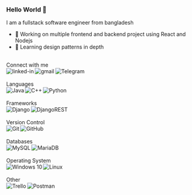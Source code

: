 ### Hello World 👋
I am a fullstack software engineer from bangladesh
- 🔭 Working on multiple frontend and backend project using React and Nodejs
- 🌱 Learning design patterns in depth
<br>
Connect with me
<br>
<a href="https://www.linkedin.com/in/asoldatbay/"><img align="left" alt="linked-in" src="https://img.shields.io/badge/linkedin-%230077B5.svg?&style=for-the-badge&logo=linkedin&logoColor=white" /></a>
<a href="https://mail.google.com/mail/?view=cm&fs=1&to=aliardabekuly@gmail.com&su=Subject&body=Body"><img align="left" alt="gmail" src="https://img.shields.io/badge/Gmail-D14836?style=for-the-badge&logo=gmail&logoColor=white" /></a>
<a href="https://t.me/asxld"><img align="left" alt="Telegram" src="https://img.shields.io/badge/Telegram-2CA5E0?style=for-the-badge&logo=telegram&logoColor=white" /></a>
<br>
<br>
Languages
<br>
<div><img align="left" alt="Java" src="https://img.shields.io/badge/java-%23ED8B00.svg?style=for-the-badge&logo=java&logoColor=white" /></div>
<div><img align="left" alt="C++" src="https://img.shields.io/badge/c++-%2300599C.svg?style=for-the-badge&logo=c%2B%2B&logoColor=white" /></div>
<div><img align="left" alt="Python" src="https://img.shields.io/badge/python-%2314354C.svg?style=for-the-badge&logo=python&logoColor=white" /></div>
<br>
<br>
Frameworks
<br>
<div><img align="left" alt="Django" src="https://img.shields.io/badge/django-%23092E20.svg?style=for-the-badge&logo=django&logoColor=white"/></div>
<div><img align="left" alt="DjangoREST" src="https://img.shields.io/badge/DJANGO-REST-ff1709?style=for-the-badge&logo=django&logoColor=white&color=ff1709&labelColor=gray"/></div>
<br>
<br>
Version Control
<br>
<div><img align="left" alt="Git" src="https://img.shields.io/badge/git-%23F05033.svg?style=for-the-badge&logo=git&logoColor=white"/></div>
<div><img align="left" alt="GitHub" src="https://img.shields.io/badge/github-%23121011.svg?style=for-the-badge&logo=github&logoColor=white"/></div>
<br>
<br>
Databases
<br>
<div><img align="left" alt="MySQL" src="https://img.shields.io/badge/mysql-%2300f.svg?style=for-the-badge&logo=mysql&logoColor=white"/></div>
<div><img align="left" alt="MariaDB" src="https://img.shields.io/badge/MariaDB-003545?style=for-the-badge&logo=mariadb&logoColor=white"/></div>
<br>
<br>
Operating System
<br>
<div><img align="left" alt="Windows 10" src="https://img.shields.io/badge/Windows-0078D6?style=for-the-badge&logo=windows&logoColor=white" /></div>
<div><img align="left" alt="Linux" src="https://img.shields.io/badge/Linux-FCC624?style=for-the-badge&logo=linux&logoColor=black"></div>
<br>
<br>
Other
<br>
<div><img align="left" alt="Trello" src="https://img.shields.io/badge/Trello-%23026AA7.svg?style=for-the-badge&logo=Trello&logoColor=white"/></div>
<div><img align="left" alt="Postman" src="https://img.shields.io/badge/Postman-FF6C37?style=for-the-badge&logo=postman&logoColor=red" /></div>
